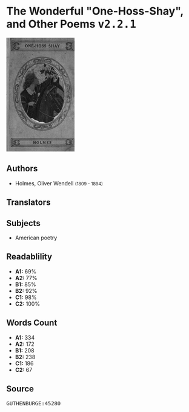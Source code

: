 # The Wonderful "One-Hoss-Shay", and Other Poems <kbd>v2.2.1</kbd>

![](./cover.medium.jpg "")

## Authors


 - Holmes, Oliver Wendell <small>(1809 - 1894)</small>

## Translators



## Subjects


 - American poetry

## Readablility


 - **A1:** 69%
 - **A2:** 77%
 - **B1:** 85%
 - **B2:** 92%
 - **C1:** 98%
 - **C2:** 100%

## Words Count


 - **A1:** 334
 - **A2:** 172
 - **B1:** 208
 - **B2:** 238
 - **C1:** 186
 - **C2:** 67

## Source


<kbd>GUTHENBURGE:45280</kbd>

